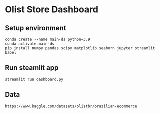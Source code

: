 # Olist Store Dashboard 

## Setup environment
```
conda create --name main-ds python=3.9
conda activate main-ds
pip install numpy pandas scipy matplotlib seaborn jupyter streamlit babel
```

## Run steamlit app
```
streamlit run dashboard.py
```

## Data 
```
https://www.kaggle.com/datasets/olistbr/brazilian-ecommerce
```
